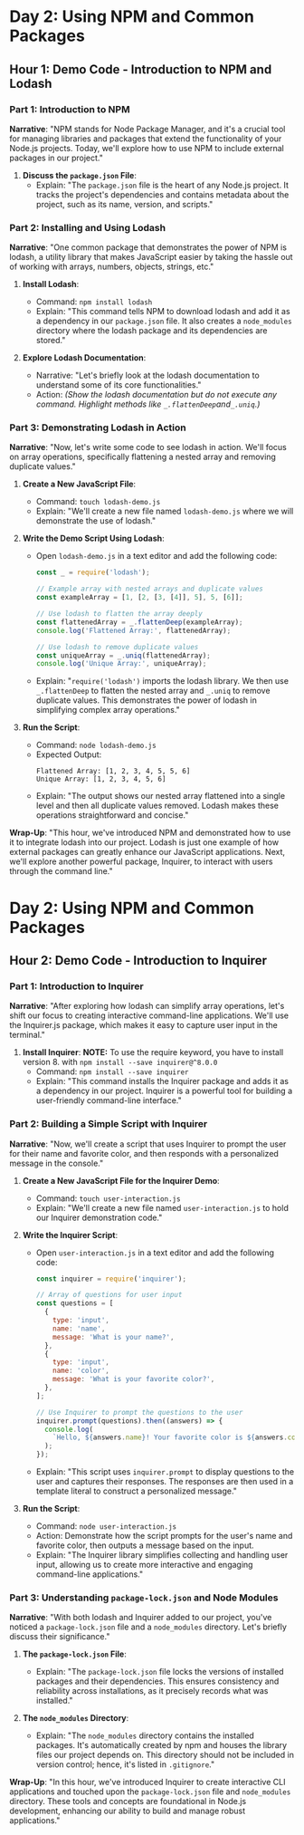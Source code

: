 # Day 2: Using NPM and Common Packages

<!--! Hour 1 -->

## Hour 1: Demo Code - Introduction to NPM and Lodash

### Part 1: Introduction to NPM

**Narrative**: "NPM stands for Node Package Manager, and it's a crucial tool for managing libraries and packages that extend the functionality of your Node.js projects. Today, we'll explore how to use NPM to include external packages in our project."

1. **Discuss the `package.json` File**:
   - Explain: "The `package.json` file is the heart of any Node.js project. It tracks the project's dependencies and contains metadata about the project, such as its name, version, and scripts."

### Part 2: Installing and Using Lodash

**Narrative**: "One common package that demonstrates the power of NPM is lodash, a utility library that makes JavaScript easier by taking the hassle out of working with arrays, numbers, objects, strings, etc."

1. **Install Lodash**:

   - Command: `npm install lodash`
   - Explain: "This command tells NPM to download lodash and add it as a dependency in our `package.json` file. It also creates a `node_modules` directory where the lodash package and its dependencies are stored."

2. **Explore Lodash Documentation**:
   - Narrative: "Let's briefly look at the lodash documentation to understand some of its core functionalities."
   - Action: _(Show the lodash documentation but do not execute any command. Highlight methods like `_.flattenDeep`and`_.uniq`.)_

### Part 3: Demonstrating Lodash in Action

**Narrative**: "Now, let's write some code to see lodash in action. We'll focus on array operations, specifically flattening a nested array and removing duplicate values."

1. **Create a New JavaScript File**:

   - Command: `touch lodash-demo.js`
   - Explain: "We'll create a new file named `lodash-demo.js` where we will demonstrate the use of lodash."

2. **Write the Demo Script Using Lodash**:

   - Open `lodash-demo.js` in a text editor and add the following code:

     ```js
     const _ = require('lodash');

     // Example array with nested arrays and duplicate values
     const exampleArray = [1, [2, [3, [4]], 5], 5, [6]];

     // Use lodash to flatten the array deeply
     const flattenedArray = _.flattenDeep(exampleArray);
     console.log('Flattened Array:', flattenedArray);

     // Use lodash to remove duplicate values
     const uniqueArray = _.uniq(flattenedArray);
     console.log('Unique Array:', uniqueArray);
     ```

   - Explain: "`require('lodash')` imports the lodash library. We then use `_.flattenDeep` to flatten the nested array and `_.uniq` to remove duplicate values. This demonstrates the power of lodash in simplifying complex array operations."

3. **Run the Script**:
   - Command: `node lodash-demo.js`
   - Expected Output:
     ```
     Flattened Array: [1, 2, 3, 4, 5, 5, 6]
     Unique Array: [1, 2, 3, 4, 5, 6]
     ```
   - Explain: "The output shows our nested array flattened into a single level and then all duplicate values removed. Lodash makes these operations straightforward and concise."

**Wrap-Up**: "This hour, we've introduced NPM and demonstrated how to use it to integrate lodash into our project. Lodash is just one example of how external packages can greatly enhance our JavaScript applications. Next, we'll explore another powerful package, Inquirer, to interact with users through the command line."

<!--! Hour 2  -->

# Day 2: Using NPM and Common Packages

## Hour 2: Demo Code - Introduction to Inquirer

### Part 1: Introduction to Inquirer

**Narrative**: "After exploring how lodash can simplify array operations, let's shift our focus to creating interactive command-line applications. We'll use the Inquirer.js package, which makes it easy to capture user input in the terminal."

1. **Install Inquirer**:
   **NOTE:** To use the require keyword, you have to install version 8. with `npm install --save inquirer@^8.0.0`
   - Command: `npm install --save inquirer`
   - Explain: "This command installs the Inquirer package and adds it as a dependency in our project. Inquirer is a powerful tool for building a user-friendly command-line interface."

### Part 2: Building a Simple Script with Inquirer

**Narrative**: "Now, we'll create a script that uses Inquirer to prompt the user for their name and favorite color, and then responds with a personalized message in the console."

1. **Create a New JavaScript File for the Inquirer Demo**:

   - Command: `touch user-interaction.js`
   - Explain: "We'll create a new file named `user-interaction.js` to hold our Inquirer demonstration code."

2. **Write the Inquirer Script**:

   - Open `user-interaction.js` in a text editor and add the following code:

     ```js
     const inquirer = require('inquirer');

     // Array of questions for user input
     const questions = [
       {
         type: 'input',
         name: 'name',
         message: 'What is your name?',
       },
       {
         type: 'input',
         name: 'color',
         message: 'What is your favorite color?',
       },
     ];

     // Use Inquirer to prompt the questions to the user
     inquirer.prompt(questions).then((answers) => {
       console.log(
         `Hello, ${answers.name}! Your favorite color is ${answers.color}.`
       );
     });
     ```

   - Explain: "This script uses `inquirer.prompt` to display questions to the user and captures their responses. The responses are then used in a template literal to construct a personalized message."

3. **Run the Script**:
   - Command: `node user-interaction.js`
   - Action: Demonstrate how the script prompts for the user's name and favorite color, then outputs a message based on the input.
   - Explain: "The Inquirer library simplifies collecting and handling user input, allowing us to create more interactive and engaging command-line applications."

### Part 3: Understanding `package-lock.json` and Node Modules

**Narrative**: "With both lodash and Inquirer added to our project, you've noticed a `package-lock.json` file and a `node_modules` directory. Let's briefly discuss their significance."

1. **The `package-lock.json` File**:

   - Explain: "The `package-lock.json` file locks the versions of installed packages and their dependencies. This ensures consistency and reliability across installations, as it precisely records what was installed."

2. **The `node_modules` Directory**:
   - Explain: "The `node_modules` directory contains the installed packages. It's automatically created by npm and houses the library files our project depends on. This directory should not be included in version control; hence, it's listed in `.gitignore`."

**Wrap-Up**: "In this hour, we've introduced Inquirer to create interactive CLI applications and touched upon the `package-lock.json` file and `node_modules` directory. These tools and concepts are foundational in Node.js development, enhancing our ability to build and manage robust applications."
